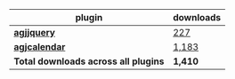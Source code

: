 plugin|downloads
------|----------
[**agjjquery**](https://www.npmjs.com/package/agjjquery)|[227](https://www.npmjs.com/package/agjjquery)
[**agjcalendar**](https://www.npmjs.com/package/agjcalendar)|[1,183](https://www.npmjs.com/package/agjcalendar)
**Total downloads across all plugins**|**1,410**
